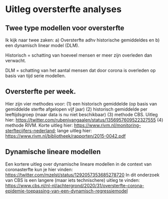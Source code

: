 # Uitleg oversterfte analyses

## Twee type modellen voor oversterfte

Ik kijk naar twee zaken: a) Oversterfte adhv historische gemiddeldes en b) een dynamisch linear model (DLM).

Historisch = schatting van hoeveel mensen er meer zijn overleden dan verwacht.

DLM = schatting van het aantal mensen dat door corona is overleden op basis van tijd serie modellen.


## Oversterfte per week. 

Hier zijn vier methodes voor: 
(1) een historisch gemiddelde (op basis van gemiddelde sterfte afgelopen vijf jaar)
(2) historisch gemiddelde per leeftijdsgroep (maar data is nu niet beschikbaar)
(3) methode CBS. Uitleg hier: https://twitter.com/rubenivangaalen/status/1356957609522327555 
(4) methode RIVM. Korte uitleg hier: https://www.rivm.nl/monitoring-sterftecijfers-nederland; lange uitleg hier: https://www.rivm.nl/bibliotheek/rapporten/2015-0042.pdf

## Dynamische lineare modellen

Een kortere uitleg over dynamische lineare modellen in de context van coronasterfte kun je hier vinden: https://twitter.com/mzelst/status/1292057353685278720
In dit onderzoek van CBS is een langere (maar iets technischere) uitleg te vinden: https://www.cbs.nl/nl-nl/achtergrond/2020/31/oversterfte-corona-epidemie-toepassing-van-een-dynamisch-regressiemodel


